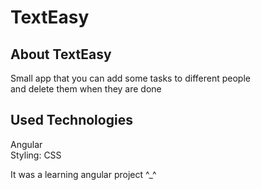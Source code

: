 # TextEasy

## About TextEasy

Small app that you can add some tasks to different people \
and delete them when they are done

## Used Technologies

Angular \
Styling: CSS 

It was a learning angular project ^\_^
